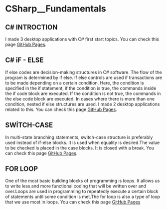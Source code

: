 # CSharp__Fundamentals

## C# INTROCTION
I made 3 desktop applications with C# first start topics.
You can check this page [GitHub Pages](https://github.com/oguzhanKomcu/CSharp__Fundamentals/tree/master/01.Introduction).

## C# iF - ELSE
If else codes are decision-making structures in C# software. The flow of the program is determined by if else. If else controls are used if transactions are to be made depending on a certain condition. Here, the condition is specified in the if statement, if the condition is true, the commands inside the if code block are executed. If the condition is not true, the commands in the else code block are executed. In cases where there is more than one condition, nested if else structures are used. I made 2 desktop applications related to this.
You can check this page [GitHub Pages](https://github.com/oguzhanKomcu/CSharp__Fundamentals/blob/master/02_iF_ELse/Form1.cs).

## SWİTCH-CASE
In multi-state branching statements, switch-case structure is preferably used instead of if-else blocks. It is used when equality is desired.The value to be checked is placed in the case blocks. It is closed with a break.
You can check this page [GitHub Pages](https://github.com/oguzhanKomcu/CSharp__Fundamentals/blob/master/03_SwiTch_CaSe/Form1.cs).

## FOR LOOP
One of the most basic building blocks of programming is loops. It allows us to write less and more functional coding that will be written over and over.Loops are used in programming to repeatedly execute a certain block of statements until some condition is met.The for loop is also a type of loop that we use most in loops.
You can check this page [GitHub Pages](https://github.com/oguzhanKomcu/CSharp__Fundamentals/blob/master/04_FoR_CYCLE/Form1.cs)
